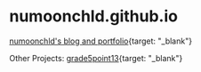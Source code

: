 # numoonchld.github.io
[numoonchld's blog and portfolio](numoonchld.github.io){target: "_blank"}

Other Projects:
[grade5point13](grade5point13.herokuapp.com){target: "_blank"}
